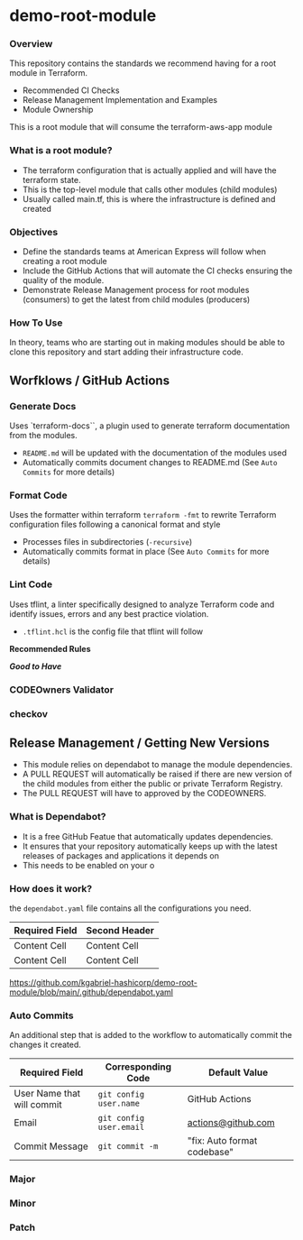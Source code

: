 # demo-root-module

### Overview
This repository contains the standards we recommend having for a root module in Terraform.

* Recommended CI Checks
* Release Management Implementation and Examples
* Module Ownership

This is a root module that will consume the terraform-aws-app module

### What is a root module?
* The terraform configuration that is actually applied and will have the terraform state.
* This is the top-level module that calls other modules (child modules)
* Usually called main.tf, this is where the infrastructure is defined and created

### Objectives
* Define the standards teams at American Express will follow when creating a root module
* Include the GitHub Actions that will automate the CI checks ensuring the quality of the module.
* Demonstrate Release Management process for root modules (consumers) to get the latest from child modules (producers)

### How To Use
In theory, teams who are starting out in making modules should be able to clone this repository
and start adding their infrastructure code.

## Worfklows / GitHub Actions

### Generate Docs

Uses `terraform-docs``, a plugin used to generate terraform documentation from the modules.
* `README.md` will be updated with the documentation of the modules used
* Automatically commits document changes to README.md (See `Auto Commits` for more details)

### Format Code

Uses the formatter within terraform `terraform -fmt` to rewrite Terraform configuration files following a canonical format and style
* Processes files in subdirectories (`-recursive`)
* Automatically commits format in place (See `Auto Commits` for more details)

### Lint Code

Uses tflint, a linter specifically designed to analyze Terraform code and identify issues, errors and any best practice violation.

* `.tflint.hcl` is the config file that tflint will follow

**Recommended Rules**

***Good to Have***

### CODEOwners Validator
### checkov

## Release Management / Getting New Versions

* This module relies on dependabot to manage the module dependencies.
* A PULL REQUEST will automatically be raised if there are new version of the child modules from either the public or private Terraform Registry.
* The PULL REQUEST will have to approved by the CODEOWNERS.

### What is Dependabot?

* It is a free GitHub Featue that automatically updates dependencies.
* It ensures that your repository automatically keeps up with the latest releases of packages and applications it depends on
* This needs to be enabled on your o

### How does it work?

the `dependabot.yaml` file contains all the configurations you need. 

| Required Field | Second Header|
----------------| -------------
 | Content Cell   | Content Cell|
 | Content Cell   | Content Cell|

https://github.com/kgabriel-hashicorp/demo-root-module/blob/main/.github/dependabot.yaml


### Auto Commits

An additional step that is added to the workflow to automatically commit the changes it created.

| Required Field             | Corresponding Code | Default Value |
----------------------------| -------------   | -----------
 | User Name that will commit | `git config user.name`| GitHub Actions |
 | Email                      | `git config user.email` | actions@github.com |
 | Commit Message             | `git commit -m` | "fix: Auto format codebase"|


### Major
### Minor
### Patch
